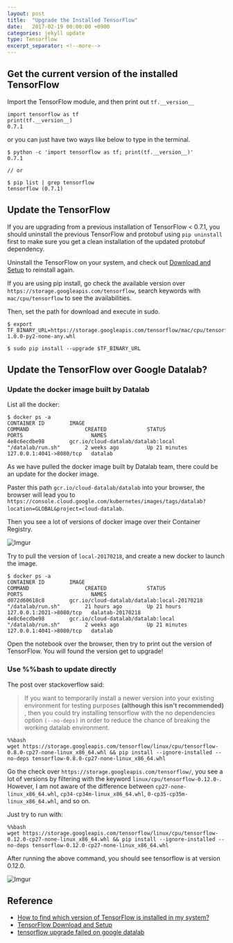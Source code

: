 ```yaml
---
layout: post
title:  "Upgrade the Installed TensorFlow"
date:   2017-02-19 00:00:00 +0900
categories: jekyll update
type: Tensorflow
excerpt_separator: <!--more-->
---
```

<!--more-->

Get the current version of the installed TensorFlow
---

Import the TensorFlow module, and then print out `tf.__version__`

```
import tensorflow as tf
print(tf.__version__)
0.7.1
```
or you can just have two ways like below to type in the terminal.

```
$ python -c 'import tensorflow as tf; print(tf.__version__)'
0.7.1

// or

$ pip list | grep tensorflow
tensorflow (0.7.1)
```

Update the TensorFlow
---

If you are upgrading from a previous installation of TensorFlow < 0.7.1, you should uninstall the previous TensorFlow and protobuf using `pip uninstall` first to make sure you get a clean installation of the updated protobuf dependency.

Uninstall the TensorFlow on your system, and check out [Download and Setup][R2] to reinstall again.

If you are using pip install, go check the available version over `https://storage.googleapis.com/tensorflow`, search keywords with `mac/cpu/tensorflow` to see the availabilities.

Then, set the path for download and execute in sudo.

```
$ export TF_BINARY_URL=https://storage.googleapis.com/tensorflow/mac/cpu/tensorflow-1.0.0-py2-none-any.whl

$ sudo pip install --upgrade $TF_BINARY_URL
```

Update the TensorFlow over Google Datalab?
---

### Update the docker image built by Datalab

List all the docker:

```
$ docker ps -a
CONTAINER ID        IMAGE                                         COMMAND                  CREATED             STATUS                   PORTS                      NAMES
4e8c6ecdbe98        gcr.io/cloud-datalab/datalab:local            "/datalab/run.sh"        2 weeks ago         Up 21 minutes            127.0.0.1:4041->8080/tcp   datalab
```

As we have pulled the docker image built by Datalab team, there could be an update for the docker image.

Paster this path `gcr.io/cloud-datalab/datalab` into your browser, the browser will lead you to `https://console.cloud.google.com/kubernetes/images/tags/datalab?location=GLOBAL&project=cloud-datalab`.

Then you see a lot of versions of docker image over their Container Registry.

![Imgur](http://i.imgur.com/13FYH1f.png)

Try to pull the version of `local-20170218`, and create a new docker to launch the image.

```
$ docker ps -a
CONTAINER ID        IMAGE                                         COMMAND                  CREATED             STATUS                   PORTS                      NAMES
d072d60618c8        gcr.io/cloud-datalab/datalab:local-20170218   "/datalab/run.sh"        21 hours ago        Up 21 hours              127.0.0.1:2021->8080/tcp   dalatab-20170218
4e8c6ecdbe98        gcr.io/cloud-datalab/datalab:local            "/datalab/run.sh"        2 weeks ago         Up 21 minutes            127.0.0.1:4041->8080/tcp   datalab
```

Open the notebook over the browser, then try to print out the version of TensorFlow. You will found the version get to upgrade!


### Use %%bash to update directly

The post over stackoverflow said:

> If you want to temporarily install a newer version into your existing environment for testing purposes **(although this isn't recommended)** , then you could try installing tensorflow with the no dependencies option `(--no-deps)` in order to reduce the chance of breaking the working datalab environment.

```
%%bash
wget https://storage.googleapis.com/tensorflow/linux/cpu/tensorflow-0.8.0-cp27-none-linux_x86_64.whl && pip install --ignore-installed --no-deps tensorflow-0.8.0-cp27-none-linux_x86_64.whl
```

Go the check over `https://storage.googleapis.com/tensorflow/`, you see a lot of versions by filtering with the keyword `linux/cpu/tensorflow-0.12.0-`. However, I am not aware of the difference between `cp27-none-linux_x86_64.whl`, `cp34-cp34m-linux_x86_64.whl`, `0-cp35-cp35m-linux_x86_64.whl`, and so on.

Just try to run with:

```
%%bash
wget https://storage.googleapis.com/tensorflow/linux/cpu/tensorflow-0.12.0-cp27-none-linux_x86_64.whl && pip install --ignore-installed --no-deps tensorflow-0.12.0-cp27-none-linux_x86_64.whl
```

After running the above command, you should see tensorflow is at version 0.12.0.

![Imgur](http://i.imgur.com/Bm7HU68.png)


Reference
---
- [How to find which version of TensorFlow is installed in my system?][R1]
- [TensorFlow Download and Setup][R2]
- [tensorflow upgrade failed on google datalab][R3]

[R1]: http://stackoverflow.com/questions/38549253/how-to-find-which-version-of-tensorflow-is-installed-in-my-system
[R2]: https://www.tensorflow.org/versions/r0.10/get_started/os_setup#download-and-setup
[R3]: http://stackoverflow.com/questions/37464668/tensorflow-upgrade-failed-on-google-datalab
